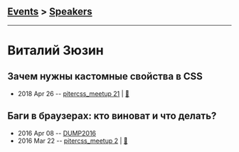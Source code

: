 ## [Events](../README.md) > [Speakers](../speakers.md)
---

# Виталий Зюзин

## Зачем нужны кастомные свойства в CSS
- 2018 Apr 26 -- [pitercss_meetup 21](https://www.youtube.com/watch?v=4S-46XrHZ7k)  | [:notebook:](https://pitercss.ru/21/pres/custom-props/)  
## Баги в браузерах: кто виноват и что делать?
- 2016 Apr 08 -- [DUMP2016](https://www.youtube.com/watch?v=K4cQH85bntQ)    
- 2016 Mar 22 -- [pitercss_meetup 2](https://www.youtube.com/watch?v=K-t9FIs2WTo)  | [:notebook:](http://pitercss.ru/2/pres/browser-bugs/)  
